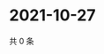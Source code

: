 # 2021-10-27

共 0 条

<!-- BEGIN WEIBO -->
<!-- 最后更新时间 Wed Oct 27 2021 01:14:37 GMT+0800 (China Standard Time) -->

<!-- END WEIBO -->
